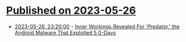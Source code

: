 # [Published on 2023-05-26](index.md)

* [2023-05-26, 23:20:00](https://it.slashdot.org/story/23/05/26/2112225/inner-workings-revealed-for-predator-the-android-malware-that-exploited-5-0-days?utm_source=rss1.0mainlinkanon&utm_medium=feed) - [Inner Workings Revealed For 'Predator,' the Android Malware That Exploited 5 0-Days](https://it.slashdot.org/story/23/05/26/2112225/inner-workings-revealed-for-predator-the-android-malware-that-exploited-5-0-days?utm_source=rss1.0mainlinkanon&utm_medium=feed)
